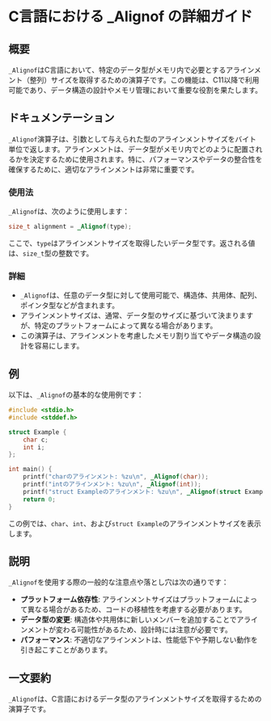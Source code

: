 <!--
Meta Description: # C言語における _Alignof の詳細ガイド ## 概要 `_Alignof`はC言語において、特定のデータ型がメモリ内で必要とするアラインメント（整列）サイズを取得するための演算子です。この機能は、C11以降で利用可能であり、データ構造の設計やメモリ管理において重要な役割を果たします。 ##...
Meta Keywords: _alignof, struct, int, example, char
-->

# C言語における _Alignof の詳細ガイド

## 概要
`_Alignof`はC言語において、特定のデータ型がメモリ内で必要とするアラインメント（整列）サイズを取得するための演算子です。この機能は、C11以降で利用可能であり、データ構造の設計やメモリ管理において重要な役割を果たします。

## ドキュメンテーション
`_Alignof`演算子は、引数として与えられた型のアラインメントサイズをバイト単位で返します。アラインメントは、データ型がメモリ内でどのように配置されるかを決定するために使用されます。特に、パフォーマンスやデータの整合性を確保するために、適切なアラインメントは非常に重要です。

### 使用法
`_Alignof`は、次のように使用します：

```c
size_t alignment = _Alignof(type);
```

ここで、`type`はアラインメントサイズを取得したいデータ型です。返される値は、`size_t`型の整数です。

### 詳細
- `_Alignof`は、任意のデータ型に対して使用可能で、構造体、共用体、配列、ポインタ型などが含まれます。
- アラインメントサイズは、通常、データ型のサイズに基づいて決まりますが、特定のプラットフォームによって異なる場合があります。
- この演算子は、アラインメントを考慮したメモリ割り当てやデータ構造の設計を容易にします。

## 例
以下は、`_Alignof`の基本的な使用例です：

```c
#include <stdio.h>
#include <stddef.h>

struct Example {
    char c;
    int i;
};

int main() {
    printf("charのアラインメント: %zu\n", _Alignof(char));
    printf("intのアラインメント: %zu\n", _Alignof(int));
    printf("struct Exampleのアラインメント: %zu\n", _Alignof(struct Example));
    return 0;
}
```

この例では、`char`、`int`、および`struct Example`のアラインメントサイズを表示します。

## 説明
`_Alignof`を使用する際の一般的な注意点や落とし穴は次の通りです：

- **プラットフォーム依存性**: アラインメントサイズはプラットフォームによって異なる場合があるため、コードの移植性を考慮する必要があります。
- **データ型の変更**: 構造体や共用体に新しいメンバーを追加することでアラインメントが変わる可能性があるため、設計時には注意が必要です。
- **パフォーマンス**: 不適切なアラインメントは、性能低下や予期しない動作を引き起こすことがあります。

## 一文要約
`_Alignof`は、C言語におけるデータ型のアラインメントサイズを取得するための演算子です。